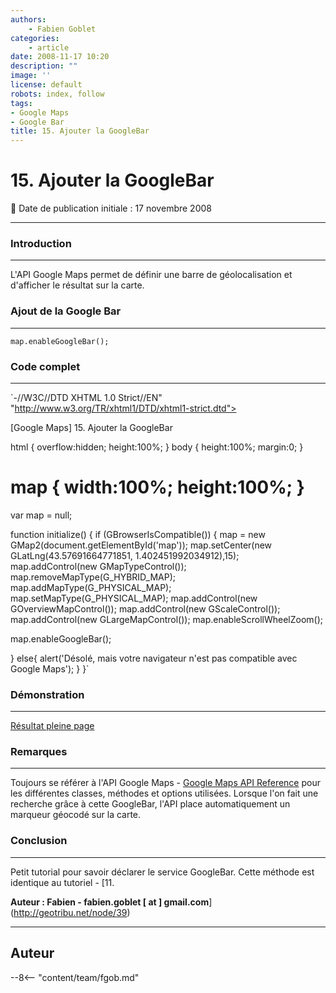 ```yaml
---
authors:
    - Fabien Goblet
categories:
    - article
date: 2008-11-17 10:20
description: ""
image: ''
license: default
robots: index, follow
tags:
- Google Maps
- Google Bar
title: 15. Ajouter la GoogleBar
---
```


# 15. Ajouter la GoogleBar

:calendar: Date de publication initiale : 17 novembre 2008

----

### Introduction

---

L'API Google Maps permet de définir une barre de géolocalisation et d'afficher le résultat sur la carte.  

### Ajout de la Google Bar

---

`map.enableGoogleBar();`  

### Code complet

---

`-//W3C//DTD XHTML 1.0 Strict//EN" "http://www.w3.org/TR/xhtml1/DTD/xhtml1-strict.dtd">  

[Google Maps] 15. Ajouter la GoogleBar  

html { overflow:hidden; height:100%; }
body { height:100%; margin:0; }
# map { width:100%; height:100%; }

var map = null;

function initialize() {
if (GBrowserIsCompatible()) {
map = new GMap2(document.getElementById('map'));
map.setCenter(new GLatLng(43.57691664771851, 1.402451992034912),15);
map.addControl(new GMapTypeControl());
map.removeMapType(G\_HYBRID\_MAP);
map.addMapType(G\_PHYSICAL\_MAP);
map.setMapType(G\_PHYSICAL\_MAP);
map.addControl(new GOverviewMapControl());
map.addControl(new GScaleControl());
map.addControl(new GLargeMapControl());
map.enableScrollWheelZoom();

map.enableGoogleBar();

}
else{
alert('Désolé, mais votre navigateur n\'est pas compatible avec Google Maps');
}
}`  

### Démonstration

---

[Résultat pleine page](http://88.191.39.115/fabien/geotribu/%5bgeotribu%5d_Google-Maps_tuto15.html)

### Remarques

---

Toujours se référer à l'API Google Maps - [Google Maps API Reference](http://code.google.com/apis/maps/documentation/reference.html) pour les différentes classes, méthodes et options utilisées.
Lorsque l'on fait une recherche grâce à cette GoogleBar, l'API place automatiquement un marqueur géocodé sur la carte.

### Conclusion

---

Petit tutorial pour savoir déclarer le service GoogleBar.
Cette méthode est identique au tutoriel - [11.

**Auteur : Fabien - fabien.goblet [ at ] gmail.com**](<http://geotribu.net/node/39>)

----

## Auteur

--8<-- "content/team/fgob.md"
